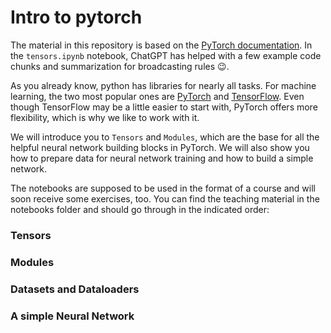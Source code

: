 # Intro to pytorch

The material in this repository is based on the [PyTorch documentation](https://pytorch.org/docs/stable/index.html). In the `tensors.ipynb` notebook, ChatGPT has helped with a few example code chunks and summarization for broadcasting rules :wink:.

As you already know, python has libraries for nearly all tasks. For machine learning, the two most popular ones are [PyTorch](https://pytorch.org/) and [TensorFlow](https://www.tensorflow.org/). Even though TensorFlow may be a little easier to start with, PyTorch offers more flexibility, which is why we like to work with it.

We will introduce you to `Tensors` and `Modules`, which are the base for all the helpful neural network building blocks in PyTorch. We will also show you how to prepare data for neural network training and how to build a simple network.

The notebooks are supposed to be used in the format of a course and will soon receive some exercises, too. You can find the teaching material in the notebooks folder and should go through in the indicated order:

### Tensors

### Modules

### Datasets and Dataloaders

### A simple Neural Network